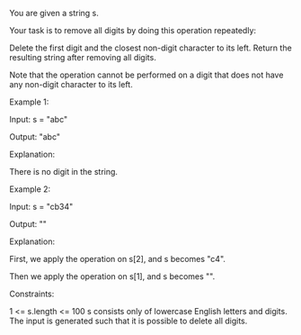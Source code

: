 You are given a string s.

Your task is to remove all digits by doing this operation repeatedly:

Delete the first digit and the closest non-digit character to its left.
Return the resulting string after removing all digits.

Note that the operation cannot be performed on a digit that does not have any non-digit character to its left.



Example 1:

Input: s = "abc"

Output: "abc"

Explanation:

There is no digit in the string.

Example 2:

Input: s = "cb34"

Output: ""

Explanation:

First, we apply the operation on s[2], and s becomes "c4".

Then we apply the operation on s[1], and s becomes "".



Constraints:

1 <= s.length <= 100
s consists only of lowercase English letters and digits.
The input is generated such that it is possible to delete all digits.